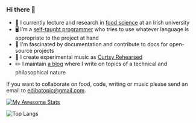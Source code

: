 ### Hi there 👋

- 🧪 I currently lecture and research in [food science](https://scholar.google.com/citations?user=aw1EnaIAAAAJ&hl=en) at an Irish
university
- 🖥️ I’m a [self-taught programmer](https://github.com/edibotopic?tab=repositories) who tries to use whatever language
is appropriate to the project at hand
- 📃 I'm fascinated by documentation and contribute
to docs for open-source projects
- 🎹 I create experimental music as [Curtsy Rehearsed](https://bandcamp.com/curtsyrehearsed)
- ✏️  I maintain [a blog](https://edibotopic.com) where I write on topics of a technical and philosophical nature

If you want to collaborate on food, code, writing or music please send an email to [edibotopic@gmail.com](mailto:edibotopic@gmail.com).

[![My Awesome Stats](https://awesome-github-stats.azurewebsites.net/user-stats/edibotopic?cardType=level&theme=nightowl&preferLogin=false)](https://git.io/awesome-stats-card)

![Top Langs](https://github-readme-stats.vercel.app/api/top-langs/?username=edibotopic&hide=html,css,scss,rmarkdown&theme=nightowl)
